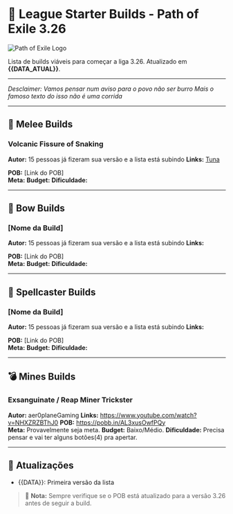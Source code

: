# 🚀 League Starter Builds - Path of Exile 3.26

![Path of Exile Logo](https://www.poewiki.net/images/2/2c/Secrets_Expansion_logo.png)

Lista de builds viáveis para começar a liga 3.26. Atualizado em **{{DATA_ATUAL}}**.

---
*Desclaimer: Vamos pensar num aviso para o povo não ser burro* 
*Mais o famoso texto do isso não é uma corrida* 

---

## 🔨 Melee Builds

### Volcanic Fissure of Snaking

**Autor:** 15 pessoas já fizeram sua versão e a lista está subindo 
**Links:** 
[Tuna](https://www.youtube.com/watch?v=YYtbD5vgxLQ)

**POB:** [Link do POB]   
**Meta:** 
**Budget:** 
**Dificuldade:** 

___

## 🏹 Bow Builds

### [Nome da Build]

**Autor:** 15 pessoas já fizeram sua versão e a lista está subindo 
**Links:** 

**POB:** [Link do POB]   
**Meta:** 
**Budget:** 
**Dificuldade:** 

---

## 🔮 Spellcaster Builds

### [Nome da Build]

**Autor:** 15 pessoas já fizeram sua versão e a lista está subindo 
**Links:** 

**POB:** [Link do POB]   
**Meta:** 
**Budget:** 
**Dificuldade:** 

---

## 💣 Mines Builds

### Exsanguinate / Reap Miner Trickster

**Autor:** aer0planeGaming 
**Links:** https://www.youtube.com/watch?v=NHXZRZBThJ0
**POB:** https://pobb.in/AL3xusOwfPQy   
**Meta:** Provavelmente seja meta.
**Budget:** Baixo/Médio.
**Dificuldade:** Precisa pensar e vai ter alguns botões(4) pra apertar.

---

## 🔄 Atualizações
- {{DATA}}: Primeira versão da lista

> 📝 **Nota:** Sempre verifique se o POB está atualizado para a versão 3.26 antes de seguir a build.